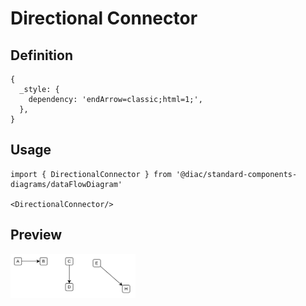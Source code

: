 # Directional Connector

## Definition

```
{
  _style: { 
    dependency: 'endArrow=classic;html=1;',
  },
}
```

## Usage

```
import { DirectionalConnector } from '@diac/standard-components-diagrams/dataFlowDiagram'

<DirectionalConnector/>
```

## Preview

<img src="./directional-connector.png" width="200"/>
